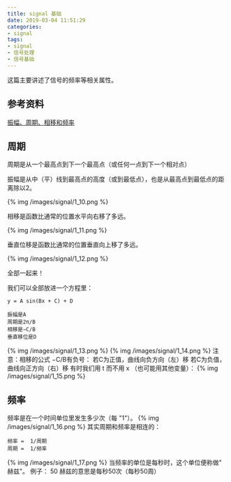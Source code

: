 ```yaml
---
title: signal 基础
date: 2019-03-04 11:51:29
categories:
- signal
tags:
- signal
- 信号处理
- 信号基础
---
```

这篇主要讲述了信号的频率等相关属性。

<!--more-->

## 参考资料

[振幅、周期、相移和频率](https://www.shuxuele.com/algebra/amplitude-period-frequency-phase-shift.html)

## 周期

周期是从一个最高点到下一个最高点（或任何一点到下一个相对点）

振幅是从中（平）线到最高点的高度（或到最低点），也是从最高点到最低点的距离除以2。

{% img /images/signal/1_10.png %}

相移是函数比通常的位置水平向右移了多远。

{% img /images/signal/1_11.png %}

垂直位移是函数比通常的位置垂直向上移了多远。

{% img /images/signal/1_12.png %}

全部一起来！

我们可以全部放进一个方程里：

	y = A sin(Bx + C) + D

	振幅是A
	周期是2π/B
	相移是−C/B
	垂直移位是D

{% img /images/signal/1_13.png %}
{% img /images/signal/1_14.png %}
注意：相移的公式 −C/B有负号：
若C为正值，曲线向负方向（左）移
若C为负值，曲线向正方向（右）移
有时我们用 t 而不用 x （也可能用其他变量）：
{% img /images/signal/1_15.png %}
## 频率
频率是在一个时间单位里发生多少次（每 "1"）。
{% img /images/signal/1_16.png %}
其实周期和频率是相连的：

	频率 =  1/周期
	周期 =  1/频率
	
{% img /images/signal/1_17.png %}
当频率的单位是每秒时，这个单位便称做" 赫兹"。
例子： 50 赫兹的意思是每秒50次（每秒50周）







